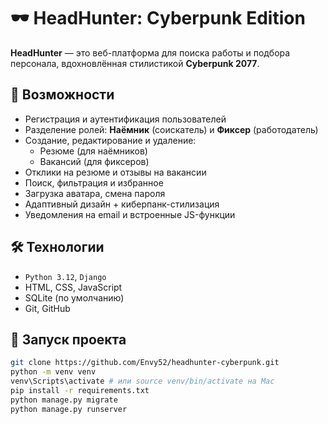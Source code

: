 # 🕶️ HeadHunter: Cyberpunk Edition

**HeadHunter** — это веб-платформа для поиска работы и подбора персонала, вдохновлённая стилистикой **Cyberpunk 2077**.

## 🚀 Возможности

- Регистрация и аутентификация пользователей
- Разделение ролей: **Наёмник** (соискатель) и **Фиксер** (работодатель)
- Создание, редактирование и удаление:
  - Резюме (для наёмников)
  - Вакансий (для фиксеров)
- Отклики на резюме и отзывы на вакансии
- Поиск, фильтрация и избранное
- Загрузка аватара, смена пароля
- Адаптивный дизайн + киберпанк-стилизация
- Уведомления на email и встроенные JS-функции

## 🛠️ Технологии

- `Python 3.12`, `Django`
- HTML, CSS, JavaScript
- SQLite (по умолчанию)
- Git, GitHub


## 🧪 Запуск проекта

```bash
git clone https://github.com/Envy52/headhunter-cyberpunk.git
python -m venv venv
venv\Scripts\activate # или source venv/bin/activate на Mac
pip install -r requirements.txt
python manage.py migrate
python manage.py runserver
